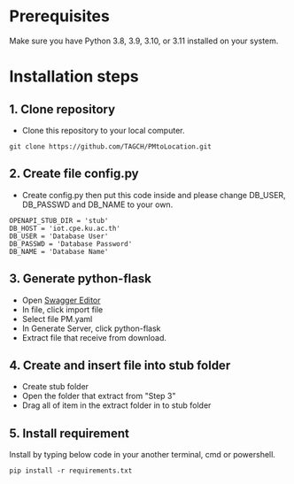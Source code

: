 # Prerequisites
Make sure you have Python 3.8, 3.9, 3.10, or 3.11 installed on your system.


# Installation steps

## 1. Clone repository

- Clone this repository to your local computer.

```
git clone https://github.com/TAGCH/PMtoLocation.git
```

## 2. Create file config.py
- Create config.py then put this code inside and please change DB_USER, DB_PASSWD and DB_NAME to your own.
```
OPENAPI_STUB_DIR = 'stub'
DB_HOST = 'iot.cpe.ku.ac.th'
DB_USER = 'Database User'
DB_PASSWD = 'Database Password'
DB_NAME = 'Database Name'
```

## 3. Generate python-flask
- Open [Swagger Editor](https://editor.swagger.io/)
- In file, click import file
- Select file PM.yaml
- In Generate Server, click python-flask
- Extract file that receive from download.

## 4. Create and insert file into stub folder
- Create stub folder
- Open the folder that extract from "Step 3"
- Drag all of item in the extract folder in to stub folder

## 5. Install requirement
Install by typing below code in your another terminal, cmd or powershell.
```
pip install -r requirements.txt
```
